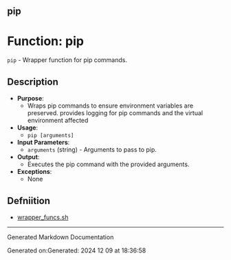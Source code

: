## pip
# Function: pip
`pip` - Wrapper function for pip commands.
## Description
- **Purpose**: 
  - Wraps pip commands to ensure environment variables are preserved. provides logging
    for pip commands and the virtual environment affected
- **Usage**: 
  - `pip [arguments]`
- **Input Parameters**: 
  - `arguments` (string) - Arguments to pass to pip.
- **Output**: 
  - Executes the pip command with the provided arguments.
- **Exceptions**: 
  - None

## Defniition 

* [wrapper_funcs.sh](/bin/shinclude/wrapper_funcs.sh/wrapper_funcs_sh.md)


---

Generated Markdown Documentation

Generated on:Generated: 2024 12 09 at 18:36:58
